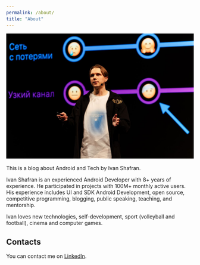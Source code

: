 ```yaml
---
permalink: /about/
title: "About"
---
```


![Ivan Shafran](/assets/images/about-photo.jpg)

This is a blog about Android and Tech by Ivan Shafran.

Ivan Shafran is an experienced Android Developer with 8+ years of experience. He participated in projects with 100M+ monthly active users. His experience includes UI and SDK Android Development, open source, competitive programming, blogging, public speaking, teaching, and mentorship.

Ivan loves new technologies, self-development, sport (volleyball and football), cinema and computer games.

## Contacts

You can contact me on [LinkedIn](https://www.linkedin.com/in/ivan-shafran/).
